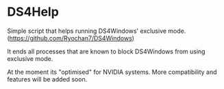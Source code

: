 # DS4Help
Simple script that helps running DS4Windows' exclusive mode. (https://github.com/Ryochan7/DS4Windows)

It ends all processes that are known to block DS4Windows from using exclusive mode. 

At the moment its "optimised" for NVIDIA systems. More compatibility and features will be added soon. 


